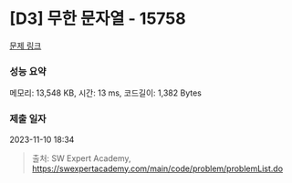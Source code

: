 # [D3] 무한 문자열 - 15758 

[문제 링크](https://swexpertacademy.com/main/code/problem/problemDetail.do?contestProbId=AYP5JmsqcngDFATW) 

### 성능 요약

메모리: 13,548 KB, 시간: 13 ms, 코드길이: 1,382 Bytes

### 제출 일자

2023-11-10 18:34



> 출처: SW Expert Academy, https://swexpertacademy.com/main/code/problem/problemList.do